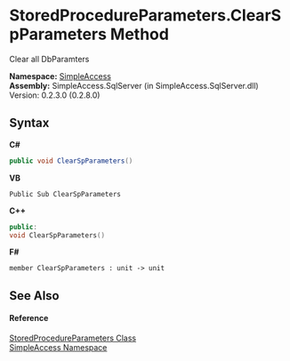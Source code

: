 # StoredProcedureParameters.ClearSpParameters Method 
 

Clear all DbParamters

**Namespace:**&nbsp;<a href="N_SimpleAccess">SimpleAccess</a><br />**Assembly:**&nbsp;SimpleAccess.SqlServer (in SimpleAccess.SqlServer.dll) Version: 0.2.3.0 (0.2.8.0)

## Syntax

**C#**<br />
``` C#
public void ClearSpParameters()
```

**VB**<br />
``` VB
Public Sub ClearSpParameters
```

**C++**<br />
``` C++
public:
void ClearSpParameters()
```

**F#**<br />
``` F#
member ClearSpParameters : unit -> unit 

```


## See Also


#### Reference
<a href="T_SimpleAccess_StoredProcedureParameters">StoredProcedureParameters Class</a><br /><a href="N_SimpleAccess">SimpleAccess Namespace</a><br />
